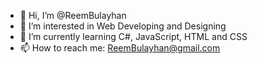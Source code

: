 - 👋 Hi, I’m @ReemBulayhan
- 👀 I’m interested in Web Developing and Designing
- 🌱 I’m currently learning C#, JavaScript, HTML and CSS
- 📫 How to reach me: ReemBulayhan@gmail.com

<!---
ReemBulayhan/ReemBulayhan is a ✨ special ✨ repository because its `README.md` (this file) appears on your GitHub profile.
You can click the Preview link to take a look at your changes.
--->
